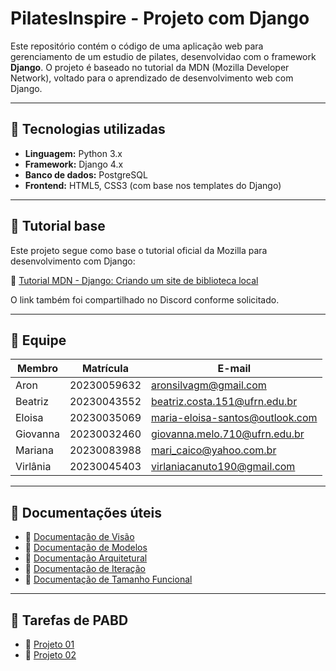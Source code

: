 # PilatesInspire - Projeto com Django

Este repositório contém o código de uma aplicação web para gerenciamento de um estudio de pilates, desenvolvidao com o framework **Django**. O projeto é baseado no tutorial da MDN (Mozilla Developer Network), voltado para o aprendizado de desenvolvimento web com Django.

---

## 🚀 Tecnologias utilizadas

- **Linguagem:** Python 3.x  
- **Framework:** Django 4.x  
- **Banco de dados:** PostgreSQL
- **Frontend:** HTML5, CSS3 (com base nos templates do Django)

---

## 📖 Tutorial base

Este projeto segue como base o tutorial oficial da Mozilla para desenvolvimento com Django:

🔗 [Tutorial MDN - Django: Criando um site de biblioteca local](https://developer.mozilla.org/pt-BR/docs/Learn_web_development/Extensions/Server-side/Django/Tutorial_local_library_website)

O link também foi compartilhado no Discord conforme solicitado.

---

## 👥 Equipe

Membro     |     Matrícula   |   E-mail   |
---------  | ----------- | ---------- |
Aron       | 20230059632 | aronsilvagm@gmail.com
Beatriz    | 20230043552 | beatriz.costa.151@ufrn.edu.br
Eloisa     | 20230035069 | maria-eloisa-santos@outlook.com
Giovanna   | 20230032460 | giovanna.melo.710@ufrn.edu.br
Mariana    | 20230083988 | mari_caico@yahoo.com.br
Virlânia   | 20230045403 | virlaniacanuto190@gmail.com

---

## 🧰 Documentações úteis

- 🔗 [Documentação de Visão](docs/docDeVisao.md)
- 🔗 [Documentação de Modelos](docs/docDeModelos.md)
- 🔗 [Documentação Arquitetural](docs/docArquitetura.md)
- 🔗 [Documentação de Iteração](docs/planoDeIteracoes.md)
- 🔗 [Documentação de Tamanho Funcional](docs/docTamanhoFuncional.md)

---

## 📂 Tarefas de PABD

- 🔗 [Projeto 01](database/tarefas/p01/projeto01.md)
- 🔗 [Projeto 02](database/tarefas/p02/projeto02.md)